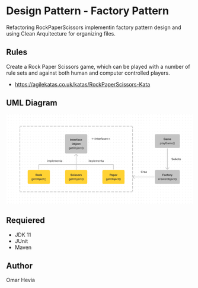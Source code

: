# Design Pattern - Factory Pattern

Refactoring RockPaperScissors implementin factory pattern design and using Clean Arquitecture for organizing files.

## Rules

Create a Rock Paper Scissors game, which can be played with a number of rule sets and against both human and computer controlled players.

- https://agilekatas.co.uk/katas/RockPaperScissors-Kata

## UML Diagram

<img src="uml diagram\uml_diagram.png">

## Requiered
- JDK 11
- JUnit
- Maven

## Author

Omar Hevia